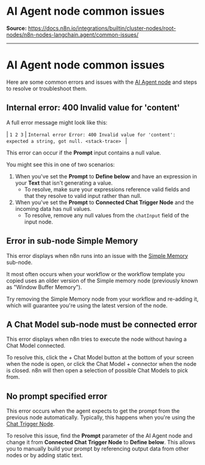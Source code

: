 # AI Agent node common issues

**Source:** https://docs.n8n.io/integrations/builtin/cluster-nodes/root-nodes/n8n-nodes-langchain.agent/common-issues/

---

# AI Agent node common issues

Here are some common errors and issues with the [AI Agent node](../) and steps to resolve or troubleshoot them.

## Internal error: 400 Invalid value for 'content'

A full error message might look like this:

| ``` 1 2 3 ``` | ``` Internal error Error: 400 Invalid value for 'content': expected a string, got null. <stack-trace>  ``` |

This error can occur if the **Prompt** input contains a null value.

You might see this in one of two scenarios:

1. When you've set the **Prompt** to **Define below** and have an expression in your **Text** that isn't generating a value.
   - To resolve, make sure your expressions reference valid fields and that they resolve to valid input rather than null.
2. When you've set the **Prompt** to **Connected Chat Trigger Node** and the incoming data has null values.
   - To resolve, remove any null values from the `chatInput` field of the input node.

## Error in sub-node Simple Memory

This error displays when n8n runs into an issue with the [Simple Memory](../../../sub-nodes/n8n-nodes-langchain.memorybufferwindow/) sub-node.

It most often occurs when your workflow or the workflow template you copied uses an older version of the Simple memory node (previously known as "Window Buffer Memory").

Try removing the Simple Memory node from your workflow and re-adding it, which will guarantee you're using the latest version of the node.

## A Chat Model sub-node must be connected error

This error displays when n8n tries to execute the node without having a Chat Model connected.

To resolve this, click the + Chat Model button at the bottom of your screen when the node is open, or click the Chat Model + connector when the node is closed. n8n will then open a selection of possible Chat Models to pick from.

## No prompt specified error

This error occurs when the agent expects to get the prompt from the previous node automatically. Typically, this happens when you're using the [Chat Trigger Node](https://docs.n8n.io/integrations/builtin/core-nodes/n8n-nodes-langchain.chattrigger/).

To resolve this issue, find the **Prompt** parameter of the AI Agent node and change it from **Connected Chat Trigger Node** to **Define below**. This allows you to manually build your prompt by referencing output data from other nodes or by adding static text.
